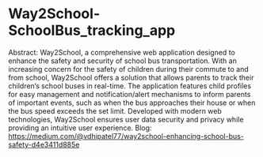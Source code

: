 # Way2School-SchoolBus_tracking_app
Abstract: Way2School, a comprehensive web application designed to enhance the safety and
security of school bus transportation. With an increasing concern for the safety of
children during their commute to and from school, Way2School offers a solution that
allows parents to track their children’s school buses in real-time. The application
features child profiles for easy management and notification/alert mechanisms to
inform parents of important events, such as when the bus approaches their house or
when the bus speed exceeds the set limit. Developed with modern web technologies,
Way2School ensures user data security and privacy while providing an intuitive user
experience.
Blog: https://medium.com/@vdhipatel77/way2school-enhancing-school-bus-safety-d4e3411d885e
